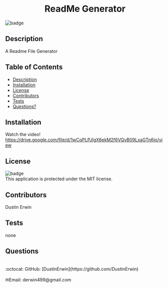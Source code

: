 <h1 align="center">ReadMe Generator</h1>

![badge](https://img.shields.io/badge/license-MIT-blue)<br />

## Description

A Readme File Generator

## Table of Contents

- [Description](#description)
- [Installation](#installation)
- [License](#license)
- [Contributors](#contributors)
- [Tests](#tests)
- [Questions?](#questions)

## Installation

Watch the video!
https://drive.google.com/file/d/1wCqPLPJlgX6ekM2f6VQyB09LxaGTn6jo/view

## License

![badge](https://img.shields.io/badge/license-MIT-blue)
<br />
This application is protected under the MIT license.

## Contributors

Dustin Erwin

## Tests

none

## Questions

<br />
:octocat: GitHub: [DustinErwin](https://github.com/DustinErwin)<br />
<br />
✉Email: derwin499@gmail.com

